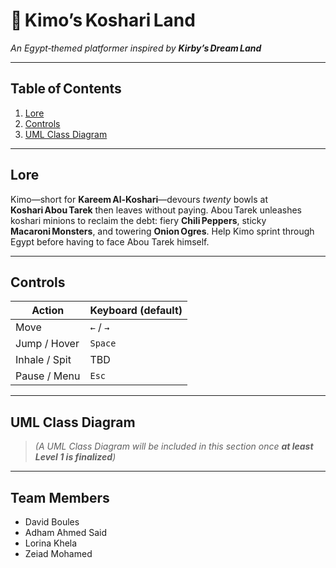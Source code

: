 # 🍝 Kimo’s Koshari Land
*An Egypt‑themed platformer inspired by **Kirby’s Dream Land***  

---

## Table of Contents
1. [Lore](#lore)  
2. [Controls](#controls)  
3. [UML Class Diagram](#uml-class-diagram)  

---

## Lore
Kimo—short for **Kareem Al‑Koshari**—devours *twenty* bowls at **Koshari Abou Tarek** then leaves without paying.
Abou Tarek unleashes koshari minions to reclaim the debt: fiery **Chili Peppers**, sticky **Macaroni Monsters**, and towering **Onion Ogres**. Help Kimo sprint through Egypt before having to face Abou Tarek himself.

---

## Controls
| Action | Keyboard (default) |
|--------|-------------------|
| Move   | `←` / `→`         |
| Jump / Hover | `Space`|
| Inhale / Spit | TBD |
| Pause / Menu  | `Esc`  |

---

## UML Class Diagram
> *(A UML Class Diagram will be included in this section once **at least Level 1 is finalized**)*

---

## Team Members
- David Boules
- Adham Ahmed Said
- Lorina Khela
- Zeiad Mohamed
